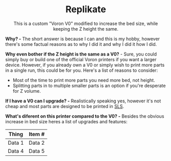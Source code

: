 <h1 align="center">Replikate</h1>
<p align="center">
This is a custom "Voron V0" modified to increase the bed size, while keeping the Z height the same.
</p>

**Why? -** The short answer is because I can and this is my hobby, however there's some factual reasons as to why I did it and why I did it how I did.

**Why even bother if the Z height is the same as a V0?** - Sure, you could simply buy or build one of the official Voron printers if you want a larger device. However, if you already own a V0 or simply wish to print more parts in a single run, this could be for you. Here's a list of reasons to consider:

 - Most of the time to print more parts you need more bed, not height.
 - Splitting parts in to multiple smaller parts is an option if you're desperate for Z volume.

**If I have a V0 can I upgrade? -** Realistically speaking yes, however it's not cheap and most parts are designed to be printed in [SLS](https://3d.jlcpcb.com/).

**What's diferent on this printer compared to the V0? -** Besides the obvious increase in bed size heres a list of upgrades and features:

<div align="center">

| Thing | Item #|
|----------|----------|
| Data 1   | Data 2   |
| Data 4   | Data 5   |

</div>
